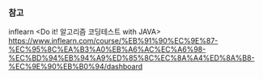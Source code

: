 ### 참고

inflearn <Do it! 알고리즘 코딩테스트 with JAVA><br>
https://www.inflearn.com/course/%EB%91%90%EC%9E%87-%EC%95%8C%EA%B3%A0%EB%A6%AC%EC%A6%98-%EC%BD%94%EB%94%A9%ED%85%8C%EC%8A%A4%ED%8A%B8-%EC%9E%90%EB%B0%94/dashboard